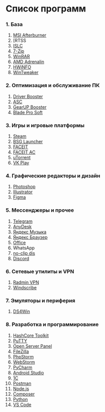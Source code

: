 # Список программ

### **1. База**  
1. [MSI Afterburner]()  
2. [RTSS  
3. [ISLC]()
4. [7-Zip]()
5. [WinRAR]()
6. [AMD Adrenalin]()
7. [HWiNFO]()
8. [WinTweaker]()

### **2. Оптимизация и обслуживание ПК**  
1. [Driver Booster]()  
2. [ASC]()  
3. [GearUP Booster]()  
4. [Blade Pro Soft]()  

### **3. Игры и игровые платформы**  
1. [Steam]()   
2. [BSG Launcher]()  
3. [FACEIT]()
4. [FACEIT AC]()  
5. [uTorrent]()
6. [VK Play]()  

### **4. Графические редакторы и дизайн**  
1. [Photoshop]()  
2. [Illustrator]()
3. [Figma]()  

### **5. Мессенджеры и прочее**  
1. [Telegram]()  
2. [AnyDesk]()  
3. [Яндекс Музыка]()
4. [Яндекс Браузер]()
5. [Office]()
6. WhatsApp
7. [no-clip dis]()
8. [Discord]()  

### **6. Сетевые утилиты и VPN**  
1. [Radmin VPN]()  
2. [Windscribe]()  

### **7. Эмуляторы и периферия**  
1. [DS4Win]()  

### **8. Разработка и программирование**  
1. [HashCore Toolkit]()  
2. [PuTTY]()  
3. [Open Server Panel]()  
4. [FileZilla]()  
5. [PhpStorm]()  
6. [WebStorm]()  
7. [PyCharm]()  
8. [Android Studio]()  
9. [1C]()
10. [Postman]()
11. [Node.js]()
12. [Composer]()
13. [Python]()
14. [VS Code]()
